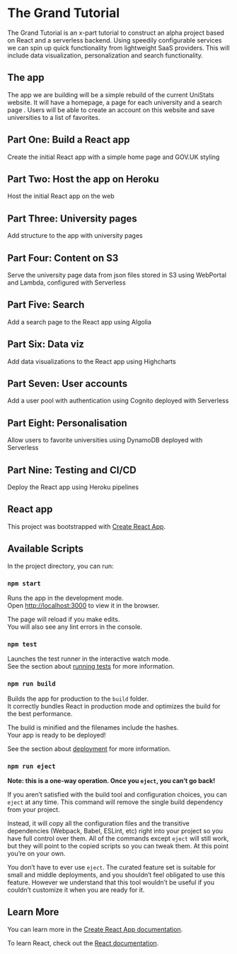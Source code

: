 # The Grand Tutorial

The Grand Tutorial is an x-part tutorial to construct an alpha project based on React and a serverless backend. 
Using speedily configurable services we can spin up quick functionality from lightweight SaaS providers. This will include data visualization, personalization and search functionality.

## The app
The app we are building will be a simple rebuild of the current UniStats website. It will have a homepage, a page for each university and a search page . Users will be able to create an account on this website and save universities to a list of favorites. 

## Part One: Build a React app
Create the initial React app with a simple home page and GOV.UK styling

## Part Two: Host the app on Heroku
Host the initial React app on the web

## Part Three: University pages
Add structure to the app with university pages

## Part Four: Content on S3
Serve the university page data from json files stored in S3 using WebPortal and Lambda, configured with Serverless

## Part Five: Search
Add a search page to the React app using Algolia

## Part Six: Data viz
Add data visualizations to the React app using Highcharts

## Part Seven: User accounts
Add a user pool with authentication using Cognito deployed with Serverless

## Part Eight: Personalisation
Allow users to favorite universities using DynamoDB deployed with Serverless

## Part Nine: Testing and CI/CD
Deploy the React app using Heroku pipelines


## React app

This project was bootstrapped with [Create React App](https://github.com/facebook/create-react-app).

## Available Scripts

In the project directory, you can run:

### `npm start`

Runs the app in the development mode.<br>
Open [http://localhost:3000](http://localhost:3000) to view it in the browser.

The page will reload if you make edits.<br>
You will also see any lint errors in the console.

### `npm test`

Launches the test runner in the interactive watch mode.<br>
See the section about [running tests](https://facebook.github.io/create-react-app/docs/running-tests) for more information.

### `npm run build`

Builds the app for production to the `build` folder.<br>
It correctly bundles React in production mode and optimizes the build for the best performance.

The build is minified and the filenames include the hashes.<br>
Your app is ready to be deployed!

See the section about [deployment](https://facebook.github.io/create-react-app/docs/deployment) for more information.

### `npm run eject`

**Note: this is a one-way operation. Once you `eject`, you can’t go back!**

If you aren’t satisfied with the build tool and configuration choices, you can `eject` at any time. This command will remove the single build dependency from your project.

Instead, it will copy all the configuration files and the transitive dependencies (Webpack, Babel, ESLint, etc) right into your project so you have full control over them. All of the commands except `eject` will still work, but they will point to the copied scripts so you can tweak them. At this point you’re on your own.

You don’t have to ever use `eject`. The curated feature set is suitable for small and middle deployments, and you shouldn’t feel obligated to use this feature. However we understand that this tool wouldn’t be useful if you couldn’t customize it when you are ready for it.

## Learn More

You can learn more in the [Create React App documentation](https://facebook.github.io/create-react-app/docs/getting-started).

To learn React, check out the [React documentation](https://reactjs.org/).
